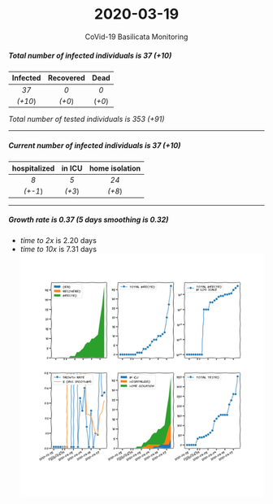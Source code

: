<div align='center'>

# 2020-03-19
CoVid-19 Basilicata Monitoring
</div>

##### Total number of infected individuals is 37 (+10)
Infected | Recovered | Dead
:---: | :---: | :---:
*37* | *0* | *0*
*(+10*) | *(+0*) | (*+0*)

*Total number of tested individuals is 353 (+91)*
***
##### Current number of infected individuals is 37 (+10)
hospitalized | in ICU | home isolation
:---: | :---: | :---:
*8* |*5* |*24*
*(+-1*) |*(+3*) |*(+8*)
***
##### Growth rate is 0.37 (5 days smoothing is 0.32)
- *time to 2x* is 2.20 days
- *time to 10x* is 7.31 days
![stats][stats]

[stats]: stats_Basilicata.png
